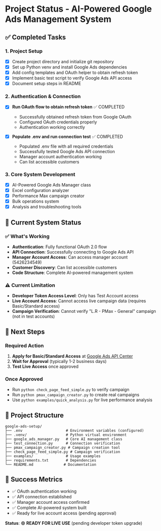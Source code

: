 # Project Status - AI-Powered Google Ads Management System

## ✅ Completed Tasks

### 1. Project Setup
- [x] Create project directory and initialize git repository
- [x] Set up Python venv and install Google Ads dependencies
- [x] Add config templates and OAuth helper to obtain refresh token
- [x] Implement basic test script to verify Google Ads API access
- [x] Document setup steps in README

### 2. Authentication & Connection
- [x] **Run OAuth flow to obtain refresh token** ✅ COMPLETED
  - Successfully obtained refresh token from Google OAuth
  - Configured OAuth credentials properly
  - Authentication working correctly

- [x] **Populate .env and run connection test** ✅ COMPLETED
  - Populated .env file with all required credentials
  - Successfully tested Google Ads API connection
  - Manager account authentication working
  - Can list accessible customers

### 3. Core System Development
- [x] AI-Powered Google Ads Manager class
- [x] Excel configuration analyzer
- [x] Performance Max campaign creator
- [x] Bulk operations system
- [x] Analysis and troubleshooting tools

## 🎯 Current System Status

### ✅ What's Working
- **Authentication**: Fully functional OAuth 2.0 flow
- **API Connection**: Successfully connecting to Google Ads API
- **Manager Account Access**: Can access manager account (5426234549)
- **Customer Discovery**: Can list accessible customers
- **Code Structure**: Complete AI-powered management system

### ⚠️ Current Limitation
- **Developer Token Access Level**: Only has Test Account access
- **Live Account Access**: Cannot access live campaign data (requires Basic/Standard access)
- **Campaign Verification**: Cannot verify "L.R - PMax - General" campaign (not in test accounts)

## 🚀 Next Steps

### Required Action
1. **Apply for Basic/Standard Access** at [Google Ads API Center](https://ads.google.com/apis/credentials)
2. **Wait for Approval** (typically 1-2 business days)
3. **Test Live Access** once approved

### Once Approved
- Run `python check_page_feed_simple.py` to verify campaign
- Run `python pmax_campaign_creator.py` to create real campaigns
- Use `python examples/quick_analysis.py` for live performance analysis

## 📁 Project Structure
```
google-ads-setup/
├── .env                    # Environment variables (configured)
├── .venv/                  # Python virtual environment
├── google_ads_manager.py   # Core AI management class
├── test_connection.py      # Connection verification
├── pmax_campaign_creator.py # Campaign creation tool
├── check_page_feed_simple.py # Campaign verification
├── examples/               # Usage examples
├── requirements.txt        # Dependencies
└── README.md              # Documentation
```

## 🎉 Success Metrics
- ✅ OAuth authentication working
- ✅ API connection established
- ✅ Manager account access confirmed
- ✅ Complete AI-powered system built
- ✅ Ready for live account access (pending approval)

**Status**: 🟢 **READY FOR LIVE USE** (pending developer token upgrade)
